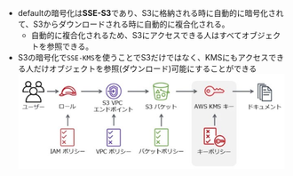 - defaultの暗号化は**SSE-S3**であり、S3に格納される時に自動的に暗号化されて、S3からダウンロードされる時に自動的に複合化される。
  - 自動的に複合化されるため、S3にアクセスできる人はすべてオブジェクトを参照できる。
- S3の暗号化で`SSE-KMS`を使うことでS3だけではなく、KMSにもアクセスできる人だけオブジェクトを参照(ダウンロード)可能にすることができる  
  ![](image/S3_with_KMS.jpg)